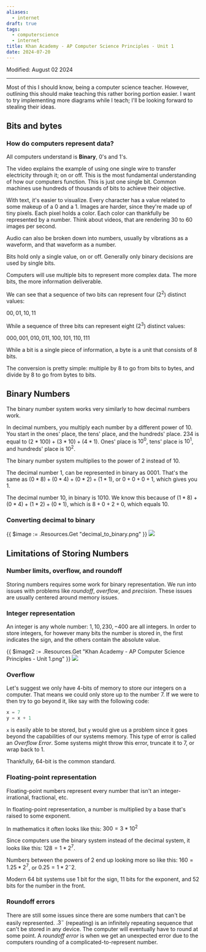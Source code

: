 ```yaml
---
aliases:
  - internet
draft: true
tags:
  - computerscience
  - internet
title: Khan Academy - AP Computer Science Principles - Unit 1
date: 2024-07-20
---
```

Modified: August 02 2024 

-------------------------------------------------------------------------------

Most of this I should know, being a computer science teacher. However, outlining this should make teaching this rather boring portion easier. I want to try implementing more diagrams while I teach; I'll be looking forward to stealing their ideas. 

## Bits and bytes

### How do computers represent data?

All computers understand is **Binary**, 0's and 1's.

The video explains the example of using one single wire to transfer electricity through it; on or off. This is the most fundamental understanding of how our computers function. This is just one single bit. Common machines use hundreds of thousands of bits to achieve their objective.

With text, it's easier to visualize. Every character has a value related to some makeup of a 0 and a 1. Images are harder, since they're made up of tiny pixels. Each pixel holds a color. Each color can thankfully be represented by a number. Think about videos, that are rendering 30 to 60 images per second.

Audio can also be broken down into numbers, usually by vibrations as a waveform, and that waveform as a number.

Bits hold only a single value, on or off. Generally only binary decisions are used by single bits. 

Computers will use multiple bits to represent more complex data. The more bits, the more information deliverable. 

We can see that a sequence of two bits can represent four ($2^2$) distinct values:

$00, 01, 10, 11$

While a sequence of three bits can represent eight ($2^3$) distinct values:

$000, 001, 010, 011, 100, 101, 110, 111$

While a bit is a single piece of information, a byte is a unit that consists of 8 bits.

The conversion is pretty simple: multiple by 8 to go from bits to bytes, and divide by 8 to go from bytes to bits.

## Binary Numbers

The binary number system works very similarly to how decimal numbers work.

In decimal numbers, you multiply each number by a different power of 10. You start in the ones' place, the tens' place, and the hundreds' place. 234 is equal to $(2 * 100) + (3 * 10) + (4 * 1)$. Ones' place is $10^0$, tens' place is $10^1$, and hundreds' place is $10^2$. 

The binary number system multiplies to the power of 2 instead of 10. 

The decimal number 1, can be represented in binary as 0001. That's the same as $(0 * 8) + (0 * 4) + (0 * 2) + (1 * 1)$, or $0 + 0 + 0 + 1$, which gives you 1.

The decimal number 10, in binary is 1010. We know this because of $(1 * 8) + (0 * 4) + (1 * 2) + (0 * 1)$, which is $8 + 0 + 2 + 0$, which equals 10. 


### Converting decimal to binary

{{ $image := .Resources.Get "decimal_to_binary.png" }}
<img src="{{ $image.RelPermalink }}" width="{{ $image.Width }}" height="{{ $image.Height }}">


## Limitations of Storing Numbers

### Number limits, overflow, and roundoff

Storing numbers requires some work for binary representation. We run into issues with problems like *roundoff*, *overflow*, and *precision*. These issues are usually centered around memory issues.

### Integer representation

An integer is any whole number: $1, 10, 230, -400$ are all integers. In order to store integers, for however many bits the number is stored in, the first indicates the sign, and the others contain the absolute value.


{{ $image2 := .Resources.Get "Khan Academy - AP Computer Science Principles - Unit 1.png" }}
<img src="{{ $image2.RelPermalink }}" width="{{ $image.Width }}" height="{{ $image.Height }}">


### Overflow

Let's suggest we only have 4-bits of memory to store our integers on a computer. That means we could only store up to the number 7. If we were to then try to go beyond it, like say with the following code:

```python
x = 7
y = x + 1
```

`x` is easily able to be stored, but `y` would give us a problem since it goes beyond the capabilities of our systems memory. This type of error is called an *Overflow Error*. Some systems might throw this error, truncate it to 7, or wrap back to 1. 

Thankfully, 64-bit is the common standard.

### Floating-point representation

Floating-point numbers represent every number that isn't an integer-irrational, fractional, etc.

In floating-point representation, a number is multiplied by a base that's raised to some exponent.

In mathematics it often looks like this: $300=3*10^2$

Since computers use the binary system instead of the decimal system, it looks like this: $128=1*2^7$.

Numbers between the powers of 2 end up looking more so like this: $160=1.25*2^7$, or $0.25=1*2^-2$.

Modern 64 bit systems use 1 bit for the sign, 11 bits for the exponent, and 52 bits for the number in the front.

### Roundoff errors

There are still some issues since there are some numbers that can't be easily represented. $.3^-$ (repeating) is an infinitely repeating sequence that can't be stored in any device. The computer will eventually have to round at some point. A *roundoff error* is when we get an unexpected error due to the computers rounding of a complicated-to-represent number.